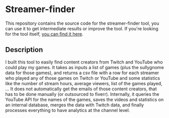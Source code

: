 # Streamer-finder
This repository contains the source code for the streamer-finder tool, you can use it to get intermediate results or improve the tool.
If you're looking for the tool itself, [you can find it here](https://oriolcosp.com/a-tool-to-find-content-creators-who-played-games-from-a-list/).

## Description
I built this tool to easily find content creators from Twitch and YouTube who could play my games.
It takes as inputs a list of games (plus the sullygnome data for those games), and returns a csv file with a row for each streamer who played any of those games on Twitch or YouTube and some statistics like the number of stream hours, average viewers, list of the games played, ... It does not automatically get the emails of those content creators, that has to be done manually (or outsourced to fiverr).
Internally, it queries the YouTube API for the names of the games, saves the videos and statistics on an internal database, merges the data with Twitch data, and finally processes everything to have analytics at the channel level.

